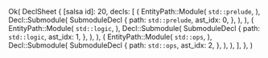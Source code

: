 Ok(
    DeclSheet {
        [salsa id]: 20,
        decls: [
            (
                EntityPath::Module(
                    `std::prelude`,
                ),
                Decl::Submodule(
                    SubmoduleDecl {
                        path: `std::prelude`,
                        ast_idx: 0,
                    },
                ),
            ),
            (
                EntityPath::Module(
                    `std::logic`,
                ),
                Decl::Submodule(
                    SubmoduleDecl {
                        path: `std::logic`,
                        ast_idx: 1,
                    },
                ),
            ),
            (
                EntityPath::Module(
                    `std::ops`,
                ),
                Decl::Submodule(
                    SubmoduleDecl {
                        path: `std::ops`,
                        ast_idx: 2,
                    },
                ),
            ),
        ],
    },
)